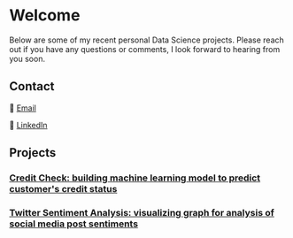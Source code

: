 # Welcome

Below are some of my recent personal Data Science projects. Please reach out if you have any questions or comments, I look forward to hearing from you soon.

## Contact

:e-mail: [Email](hernandezjp01@gmail.com)

:link: [LinkedIn](https://www.linkedin.com/)

## Projects

### [Credit Check: building machine learning model to predict customer's credit status](https://github.com/JonP-HN/Data-Science-projects/tree/master/Credit%20Check)

### [Twitter Sentiment Analysis: visualizing graph for analysis of social media post sentiments](https://github.com/JonP-HN/Data-Science-projects/tree/master/Twitter%20Sentiment%20Analysis)
